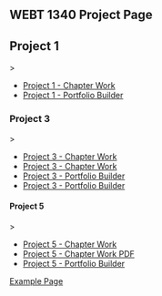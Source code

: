 ## WEBT 1340 Project Page

<h2>Project 1</h2>>
<ul>
    <li><a href="project_1/project_1_camping_icons.ai">Project 1 - Chapter Work</a></li>
    <li><a href="project_1/portfolio_builder_sports_icons.ai">Project 1 - Portfolio Builder</a></li>
</ul>

<h3>Project 3</h3>>
<ul>
    <li><a href="project_3/cafe_limon_logo.ai">Project 3 - Chapter Work</a></li>
    <li><a href="project_3/limon_stationary.ai">Project 3 - Chapter Work</a></li>
    <li><a href="project_3/zoo_invitation.ai">Project 3 - Portfolio Builder</a></li>
    <li><a href="project_3/zoo_logo_and_icons.ai">Project 3 - Portfolio Builder</a></li>
</ul>

<h4>Project 5</h4>>
<ul>
    <li><a href="project_5/chapter_work/aos-brochure.ai">Project 5 - Chapter Work</a></li>
    <li><a href="project_5/AOS-Brochure.pdf">Project 5 - Chapter Work PDF</a></li>
    <li><a href="project_5/painted_turtle_brochure.ai">Project 5 - Portfolio Builder</a></li>
</ul>

<a href="example/index.html" target="_blank">Example Page</a>